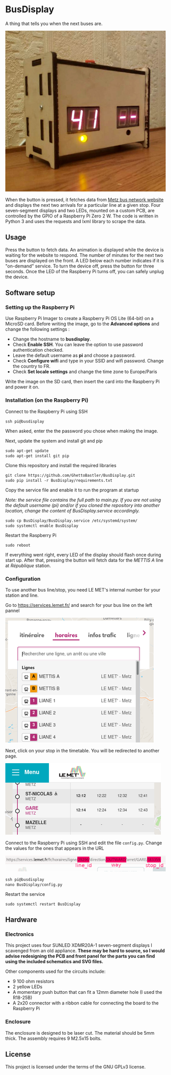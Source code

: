 # BusDisplay

A thing that tells you when the next buses are.

![pictire of the device](https://github.com/GhettoBastler/BusDisplay/raw/main/images/photo.jpg)

When the button is pressed, it fetches data from [Metz bus network website](https://www.lemet.fr/) and displays the next two arrivals for a particular line at a given stop.
Four seven-segment displays and two LEDs, mounted on a custom PCB, are controlled by the GPIO of a Raspberry Pi Zero 2 W.
The code is written in Python 3 and uses the requests and lxml library to scrape the data.

## Usage
Press the button to fetch data. An animation is displayed while the device is waiting for the website to respond.
The number of minutes for the next two buses are displayed on the front. A LED below each number indicates if it is "on-demand" service.
To turn the device off, press the button for three seconds. Once the LED of the Raspberry Pi turns off, you can safely unplug the device.

## Software setup
### Setting up the Raspberry Pi
Use Raspberry Pi Imager to create a Raspberry Pi OS Lite (64-bit) on a MicroSD card. Before writing the image, go to the **Advanced options** and change the following settings :
- Change the hostname to **busdisplay**.
- Check **Enable SSH**. You can leave the option to use password authentication checked.
- Leave the default username as **pi** and choose a password.
- Check **Configure wifi** and type in your SSID and wifi password. Change the country to FR.
- Check **Set locale settings** and change the time zone to Europe/Paris

Write the image on the SD card, then insert the card into the Raspberry Pi and power it on.

### Installation (on the Raspberry Pi)
Connect to the Raspberry Pi using SSH
```
ssh pi@busdisplay
```
When asked, enter the the password you chose when making the image.

Next, update the system and install git and pip
```
sudo apt-get update
sudo apt-get install git pip
```

Clone this repository and install the required libraries
```
git clone https://github.com/GhettoBastler/BusDisplay.git
sudo pip install -r BusDisplay/requirements.txt
```

Copy the service file and enable it to run the program at startup

*Note: the service file contains the full path to main.py. If you are not using the default username (pi) and/or if you cloned the repository into another location, change the content of BusDisplay.service accordingly.*
```
sudo cp BusDisplay/BusDisplay.service /etc/systemd/system/
sudo systemctl enable BusDisplay
```

Restart the Raspberry Pi
```
sudo reboot
```

If everything went right, every LED of the display should flash once during start up. After that, pressing the button will fetch data for the *METTIS A* line at *République* station.

### Configuration
To use another bus line/stop, you need LE MET's internal number for your station and line.

Go to <https://services.lemet.fr/> and search for your bus line on the left pannel

![LE MET Screenshot 1](https://github.com/GhettoBastler/BusDisplay/raw/main/images/lemet_screen_1.png)

Next, click on your stop in the timetable. You will be redirected to another page.

![LE MET Screenshot 2](https://github.com/GhettoBastler/BusDisplay/raw/main/images/lemet_screen_2.png)

Connect to the Raspberry Pi using SSH and edit the file ```config.py```. Change the values for the ones that appears in the URL

![LE MET Screenshot 3](https://github.com/GhettoBastler/BusDisplay/raw/main/images/lemet_screen_3.png)
```
ssh pi@busdisplay
nano BusDisplay/config.py
```

Restart the service
```
sudo systemctl restart BusDisplay
```

## Hardware
### Electronics
This project uses four SUNLED XDMR20A-1 seven-segment displays I scavenged from an old appliance. **These may be hard to source, so I would advise redesigning the PCB and front panel for the parts you can find using the included schematics and SVG files.**

Other components used for the circuits include:
- 9 100 ohm resistors
- 2 yellow LEDs
- A momentary push button that can fit a 12mm diameter hole (I used the R18-25B)
- A 2x20 connector with a ribbon cable for connecting the board to the Raspberry Pi

### Enclosure
The enclosure is designed to be laser cut. The material should be 5mm thick. The assembly requires 9 M2.5x15 bolts.

## License
This project is licensed under the terms of the GNU GPLv3 license.
